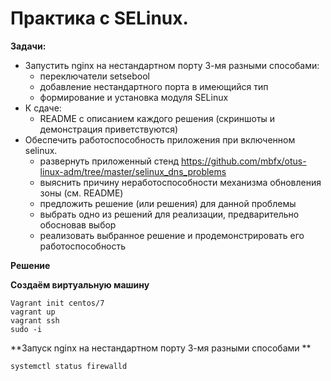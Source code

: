 # Практика с SELinux.

**Задачи:**

* Запустить nginx на нестандартном порту 3-мя разными способами:
    * переключатели setsebool
    * добавление нестандартного порта в имеющийся тип
    * формирование и установка модуля SELinux
* К сдаче:
    * README с описанием каждого решения (скриншоты и демонстрация приветствуются)
* Обеспечить работоспособность приложения при включенном selinux. 
    * развернуть приложенный стенд https://github.com/mbfx/otus-linux-adm/tree/master/selinux_dns_problems
    * выяснить причину неработоспособности механизма обновления зоны (см. README)
    * предложить решение (или решения) для данной проблемы
    * выбрать одно из решений для реализации, предварительно обосновав выбор
    * реализовать выбранное решение и продемонстрировать его работоспособность

**Решение**

**Создаём виртуальную машину**

```
Vagrant init centos/7
vagrant up
vagrant ssh
sudo -i
```

**Запуск nginx на нестандартном порту 3-мя разными способами **

```
systemctl status firewalld
```



















